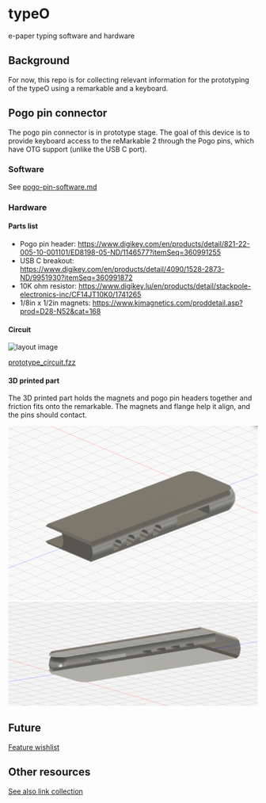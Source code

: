 # typeO

e-paper typing software and hardware

## Background

For now, this repo is for collecting relevant information for the prototyping of the typeO using a remarkable and a keyboard.

## Pogo pin connector

The pogo pin connector is in prototype stage. The goal of this device is to provide keyboard access to the reMarkable 2 through the Pogo pins, which have OTG support (unlike the USB C port).

### Software

See [pogo-pin-software.md](/pogo-pin-software.md)

### Hardware

#### Parts list

- Pogo pin header: https://www.digikey.com/en/products/detail/821-22-005-10-001101/ED8198-05-ND/1146577?itemSeq=360991255
- USB C breakout: https://www.digikey.com/en/products/detail/4090/1528-2873-ND/9951930?itemSeq=360991872
- 10K ohm resistor: https://www.digikey.lu/en/products/detail/stackpole-electronics-inc/CF14JT10K0/1741265
- 1/8in x 1/2in magnets: https://www.kjmagnetics.com/proddetail.asp?prod=D28-N52&cat=168

#### Circuit

![layout image](layout.png)

[prototype_circuit.fzz](/prototype_circuit.fzz)

#### 3D printed part

The 3D printed part holds the magnets and pogo pin headers together and friction fits onto the remarkable. The magnets and flange help it align, and the pins should contact.

![printed-part-1.png](printed-part-1.png)
![printed-part-2.png](printed-part-2.png)

## Future

[Feature wishlist](/feature-wishlist.md)


## Other resources

[See also link collection](/sick-links.md)